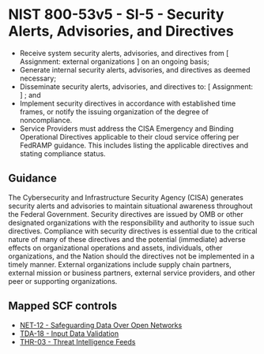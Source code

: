 # NIST 800-53v5 - SI-5 - Security Alerts, Advisories, and Directives
- Receive system security alerts, advisories, and directives from \[ Assignment: external organizations \] on an ongoing basis;
- Generate internal security alerts, advisories, and directives as deemed necessary;
- Disseminate security alerts, advisories, and directives to: \[ Assignment:  \] ; and
- Implement security directives in accordance with established time frames, or notify the issuing organization of the degree of noncompliance.
- Service Providers must address the CISA Emergency and Binding Operational Directives applicable to their cloud service offering per FedRAMP guidance. This includes listing the applicable directives and stating compliance status.
## Guidance
The Cybersecurity and Infrastructure Security Agency (CISA) generates security alerts and advisories to maintain situational awareness throughout the Federal Government. Security directives are issued by OMB or other designated organizations with the responsibility and authority to issue such directives. Compliance with security directives is essential due to the critical nature of many of these directives and the potential (immediate) adverse effects on organizational operations and assets, individuals, other organizations, and the Nation should the directives not be implemented in a timely manner. External organizations include supply chain partners, external mission or business partners, external service providers, and other peer or supporting organizations.
## Mapped SCF controls
- [NET-12 - Safeguarding Data Over Open Networks](../scf/net-12-safeguardingdataoveropennetworks.md)
- [TDA-18 - Input Data Validation](../scf/tda-18-inputdatavalidation.md)
- [THR-03 - Threat Intelligence Feeds](../scf/thr-03-threatintelligencefeeds.md)